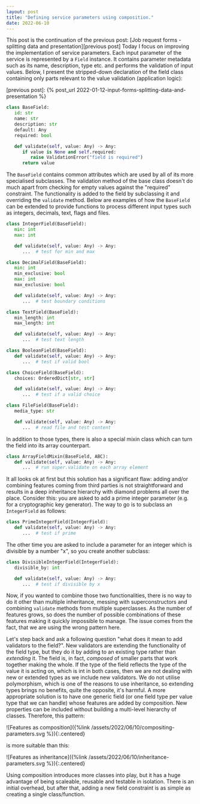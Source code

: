 ```yaml
---
layout: post
title: "Defining service parameters using composition."
date: 2022-06-10
---
```


This post is the continuation of the previous post:
[Job request forms - splitting data and presentation][previous post]
Today I focus on improving the
implementation of service parameters. Each input parameter of the
service is represented by a ``Field`` instance. It contains parameter
metadata such as its name, description, type etc. and performs the
validation of input values. Below, I present the stripped-down
declaration of the field class containing only parts relevant to the
value validation (application logic):

[previous post]: {% post_url 2022-01-12-input-forms-splitting-data-and-presentation %}

```python
class BaseField:
   id: str
   name: str
   description: str
   default: Any
   required: bool

   def validate(self, value: Any) -> Any:
      if value is None and self.required:
         raise ValidationError("field is required")
      return value
```

The ``BaseField`` contains common attributes which are used by all of
its more specialised subclasses. The validation method of the base
class doesn't do much apart from checking for empty values against the
"required" constraint. The functionality is added to the field by
subclassing it and overriding the ``validate`` method. Below are
examples of how the ``BaseField`` can be extended to provide functions
to process different input types such as integers, decimals, text,
flags and files.

```python
class IntegerField(BaseField):
   min: int
   max: int

   def validate(self, value: Any) -> Any:
      ...  # test for min and max

class DecimalField(BaseField):
   min: int
   min_exclusive: bool
   max: int
   max_exclusive: bool

   def validate(self, value: Any) -> Any:
      ...  # test boundary conditions

class TextField(BaseField):
   min_length: int
   max_length: int

   def validate(self, value: Any) -> Any:
      ...  # test text length

class BooleanField(BaseField):
   def validate(self, value: Any) -> Any:
      ...  # test if valid bool

class ChoiceField(BaseField):
   choices: OrderedDict[str, str]

   def validate(self, value: Any) -> Any:
      ...  # test if a valid choice

class FileField(BaseField):
   media_type: str

   def validate(self, value: Any) -> Any:
      ...  # read file and test content

```

In addition to those types, there is also a special mixin class which
can turn the field into its array counterpart. 

```python
class ArrayFieldMixin(BaseField, ABC):
   def validate(self, value: Any) -> Any:
      ...  # run super.validate on each array element
```

It all looks ok at first but this solution has a significant flaw:
adding and/or combining features coming from third parties is not
straightforward and results in a deep inheritance hierarchy with
diamond problems all over the place. Consider this: you are asked to
add a prime integer parameter (e.g. for a cryptographic key
generator). The way to go is to subclass an ``IntegerField`` as
follows:

```python
class PrimeIntegerField(IntegerField):
   def validate(self, value: Any) -> Any:
      ...  # test if prime
```

The other time you are asked to include a parameter for an integer
which is divisible by a number "x", so you create another subclass:

```python
class DivisibleIntegerField(IntegerField):
   divisible_by: int

   def validate(self, value: Any) -> Any:
      ...  # test if divisible by x
```

Now, if you wanted to combine those two functionalities, there is no
way to do it other than multiple inheritance, messing with
superconstructors and combining ``validate`` methods from multiple
superclasses. As the number of features grows, so does the number of
possible combinations of these features making it quickly impossible
to manage. The issue comes from the fact, that we are using the wrong
pattern here.

Let's step back and ask a following question "what does it mean to add
validators to the field?". New validators are extending the
functionality of the field type, but they do it by adding to an
existing type rather than *extending* it. The field is, in fact,
*composed* of smaller parts that work together making the whole. If
the type of the field reflects the type of the value it is acting on,
which is int in both cases, then we are not dealing with new or
extended types as we include new validators. We do not utilise
polymorphism, which is one of the reasons to use inheritance, so
extending types brings no benefits, quite the opposite, it's harmful.
A more appropriate solution is to have one generic field (or one field
type per value type that we can handle) whose features are added by
composition. New properties can be included without building a
multi-level hierarchy of classes. Therefore, this pattern:

![Features as composition]({%link /assets/2022/06/10/compositing-parameters.svg %}){:.centered}

is more suitable than this:

![Features as inheritance]({%link /assets/2022/06/10/inheritance-parameters.svg %}){:.centered}

Using composition introduces more classes into play, but it has a huge
advantage of being scaleable, reusable and testable in isolation.
There is an initial overhead, but after that, adding a new field
constraint is as simple as creating a single class/function.
